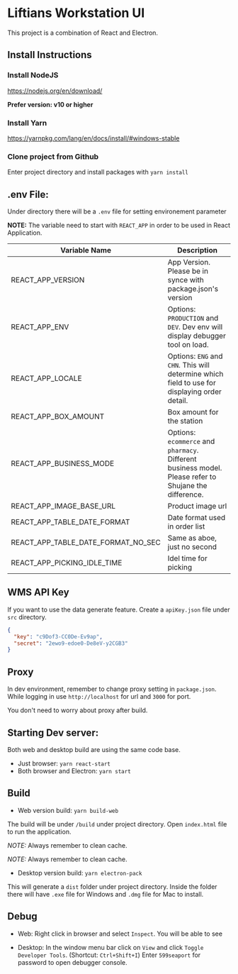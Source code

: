# Liftians Workstation UI

This project is a combination of React and Electron.

## Install Instructions
### Install NodeJS
https://nodejs.org/en/download/

**Prefer version: v10 or higher**

### Install Yarn
https://yarnpkg.com/lang/en/docs/install/#windows-stable

### Clone project from Github
Enter project directory and install packages with `yarn install`

## .env File:
Under directory there will be a `.env` file for setting environement parameter

**NOTE:** The variable need to start with `REACT_APP` in order to be used in React Application.

| Variable Name  | Description  |
|---|---|
| REACT_APP_VERSION   | App Version. Please be in synce with package.json's version   |
| REACT_APP_ENV  | Options: `PRODUCTION` and `DEV`. Dev env will display debugger tool on load. |
| REACT_APP_LOCALE  | Options: `ENG` and `CHN`. This will determine which field to use for displaying order detail.  |
| REACT_APP_BOX_AMOUNT  | Box amount for the station |
| REACT_APP_BUSINESS_MODE  | Options: `ecommerce` and `pharmacy`. Different business model. Please refer to Shujane the difference.  |
| REACT_APP_IMAGE_BASE_URL  | Product image url |
| REACT_APP_TABLE_DATE_FORMAT  | Date format used in order list  |
| REACT_APP_TABLE_DATE_FORMAT_NO_SEC  | Same as aboe, just no second |
| REACT_APP_PICKING_IDLE_TIME  | Idel time for picking |

## WMS API Key
If you want to use the data generate feature. Create a `apiKey.json` file under `src` directory.

```json
{
  "key": "c9Dof3-CC0De-Ev9ap",
  "secret": "2ewo9-edoe0-De8eV-y2CGB3"
}
```

## Proxy
In dev environment, remember to change proxy setting in `package.json`. While logging in use `http://localhost` for url and `3000` for port.

You don't need to worry about proxy after build.


## Starting Dev server:
Both web and desktop build are using the same code base. 

- Just browser: `yarn react-start`
- Both browser and Electron: `yarn start`

## Build
- Web version build:
`yarn build-web`

The build will be under `/build` under project directory.
Open `index.html` file to run the application. 

*NOTE:* Always remember to clean cache. 

*NOTE:* Always remember to clean cache. 

- Desktop version build:
`yarn electron-pack`

This will generate a `dist` folder under project directory. Inside the folder there will have `.exe` file for Windows and `.dmg` file for Mac to install.

## Debug
- Web:
Right click in browser and select `Inspect`. You will be able to see 

- Desktop:
In the window menu bar click on `View` and click `Toggle Developer Tools`. (Shortcut: `Ctrl+Shift+I`)
Enter `599seaport` for password to open debugger console.
